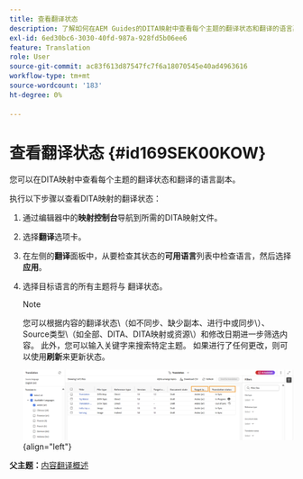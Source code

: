 ```yaml
---
title: 查看翻译状态
description: 了解如何在AEM Guides的DITA映射中查看每个主题的翻译状态和翻译的语言副本。
exl-id: 6ed30bc6-3030-40fd-987a-928fd5b06ee6
feature: Translation
role: User
source-git-commit: ac83f613d87547fc7f6a18070545e40ad4963616
workflow-type: tm+mt
source-wordcount: '183'
ht-degree: 0%

---
```


# 查看翻译状态 {#id169SEK00KOW}

您可以在DITA映射中查看每个主题的翻译状态和翻译的语言副本。

执行以下步骤以查看DITA映射的翻译状态：

1. 通过编辑器中的&#x200B;**映射控制台**&#x200B;导航到所需的DITA映射文件。
1. 选择&#x200B;**翻译**&#x200B;选项卡。
1. 在左侧的&#x200B;**翻译**&#x200B;面板中，从要检查其状态的&#x200B;**可用语言**&#x200B;列表中检查语言，然后选择&#x200B;**应用**。
1. 选择目标语言的所有主题将与   翻译状态。

   >[!NOTE]
   >
   > 您可以根据内容的翻译状态\（如不同步、缺少副本、进行中或同步\）、Source类型\（如全部、DITA、DITA映射或资源\）和修改日期进一步筛选内容。 此外，您可以输入关键字来搜索特定主题。 如果进行了任何更改，则可以使用&#x200B;**刷新**&#x200B;来更新状态。

   ![](images/translation-status-new.png){align="left"}

**父主题：**[&#x200B;内容翻译概述](translation.md)
